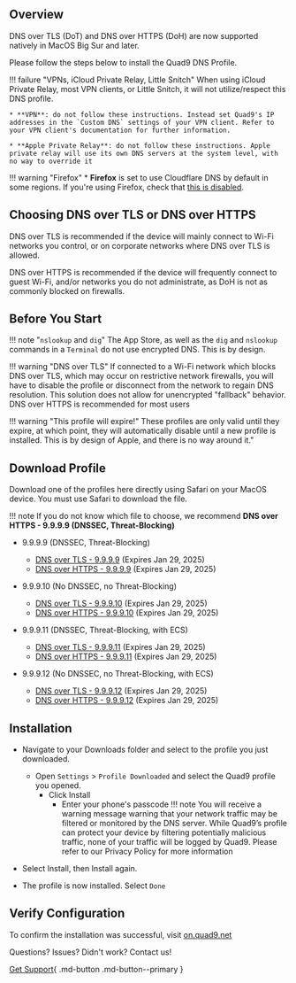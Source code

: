 ## Overview

DNS over TLS (DoT) and DNS over HTTPS (DoH) are now supported natively in MacOS Big Sur and later.

Please follow the steps below to install the Quad9 DNS Profile.

!!! failure "VPNs, iCloud Private Relay, Little Snitch"
    When using iCloud Private Relay, most VPN clients, or Little Snitch, it will not utilize/respect this DNS profile.

    * **VPN**: do not follow these instructions. Instead set Quad9's IP addresses in the `Custom DNS` settings of your VPN client. Refer to your VPN client's documentation for further information.
   
    * **Apple Private Relay**: do not follow these instructions. Apple private relay will use its own DNS servers at the system level, with no way to override it

!!! warning "Firefox"
    * **Firefox** is set to use Cloudflare DNS by default in some regions. If you're using Firefox, check that [this is disabled](https://support.mozilla.org/en-US/kb/dns-over-https#w_configure-doh-protection-settings).


## Choosing DNS over TLS or DNS over HTTPS

DNS over TLS is recommended if the device will mainly connect to Wi-Fi networks you control, or on corporate networks where DNS over TLS is allowed.

DNS over HTTPS is recommended if the device will frequently connect to guest Wi-Fi, and/or networks you do not administrate, as DoH is not as commonly blocked on firewalls.

## Before You Start

!!! note "`nslookup` and `dig`"
    The App Store, as well as the `dig` and `nslookup` commands in a `Terminal` do not use encrypted DNS. This is by design.

!!! warning "DNS over TLS"
    If connected to a Wi-Fi network which blocks DNS over TLS, which may occur on restrictive network firewalls, you will have to disable the profile or disconnect from the network to regain DNS resolution. This solution does not allow for unencrypted "fallback" behavior. DNS over HTTPS is recommended for most users

!!! warning "This profile will expire!"
    These profiles are only valid until they expire, at which point, they will automatically disable until a new profile is installed. This is by design of Apple, and there is no way around it."

## Download Profile
Download one of the profiles here directly using Safari on your MacOS device. You must use Safari to download the file.

!!! note
    If you do not know which file to choose, we recommend **DNS over HTTPS - 9.9.9.9 (DNSSEC, Threat-Blocking)**

* 9.9.9.9 (DNSSEC, Threat-Blocking)
    * [DNS over TLS - 9.9.9.9](https://docs.quad9.net/assets/mobileconfig/Quad9_Secured_DNS_over_TLS_20250129.mobileconfig) (Expires Jan 29, 2025)
    * [DNS over HTTPS - 9.9.9.9](https://docs.quad9.net/assets/mobileconfig/Quad9_Secured_DNS_over_HTTPS_20250129.mobileconfig) (Expires Jan 29, 2025)

* 9.9.9.10 (No DNSSEC, no Threat-Blocking)
    * [DNS over TLS - 9.9.9.10](https://docs.quad9.net/assets/mobileconfig/Quad9_un_Secured_DNS_over_TLS_20250129.mobileconfig) (Expires Jan 29, 2025)
    * [DNS over HTTPS  - 9.9.9.10](https://docs.quad9.net/assets/mobileconfig/Quad9_un_Secured_DNS_over_HTTPS_20250129.mobileconfig) (Expires Jan 29, 2025)

* 9.9.9.11 (DNSSEC, Threat-Blocking, with ECS)
    * [DNS over TLS - 9.9.9.11](https://docs.quad9.net/assets/mobileconfig/Quad9_Secured_DNS_over_TLS_ECS_20250129.mobileconfig) (Expires Jan 29, 2025)
    * [DNS over HTTPS - 9.9.9.11](https://docs.quad9.net/assets/mobileconfig/Quad9_Secured_DNS_over_HTTPS_ECS_20250129.mobileconfig) (Expires Jan 29, 2025)

* 9.9.9.12 (No DNSSEC, no Threat-Blocking, with ECS)
    * [DNS over TLS - 9.9.9.12](https://docs.quad9.net/assets/mobileconfig/Quad9_un_Secured_DNS_over_TLS_ECS_20250129.mobileconfig) (Expires Jan 29, 2025)
    * [DNS over HTTPS - 9.9.9.12](https://docs.quad9.net/assets/mobileconfig/Quad9_un_Secured_DNS_over_HTTPS_ECS_20250129.mobileconfig) (Expires Jan 29, 2025)

## Installation

* Navigate to your Downloads folder and select to the profile you just downloaded.
    * Open `Settings` > `Profile Downloaded` and select the Quad9 profile you opened.
        * Click Install
            * Enter your phone's passcode
!!! note
    You will receive a warning message warning that your network traffic may be filtered or monitored by the DNS server. While Quad9’s profile can protect your device by filtering potentially malicious traffic, none of your traffic will be logged by Quad9. Please refer to our Privacy Policy for more information

* Select Install, then Install again.

* The profile is now installed. Select `Done`

## Verify Configuration

To confirm the installation was successful, visit [on.quad9.net](https://on.quad9.net)

Questions? Issues? Didn't work? Contact us!

[Get Support](https://quad9.net/support/contact){ .md-button .md-button--primary }
